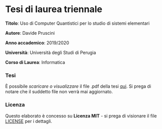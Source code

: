 # Tesi di laurea triennale

__Titolo__: Uso di Computer Quantistici per lo studio di sistemi elementari

__Autore__: Davide Pruscini

__Anno accademico__: 2019/2020

__Università__: Università degli Studi di Perugia

__Corso di Laurea__: Informatica

### Tesi

È possibile _scaricare o visualizzare_ il file .pdf della tesi [qui](https://github.com/prushh/tesi-laurea-triennale/releases/download/consegna/pruscini-davide-tesi-triennale.pdf). Si prega di notare che il suddetto file non verrà mai aggiornato.

### Licenza

Questo elaborato è concesso su __Licenza MIT__ - si prega di visionare il file [LICENSE](LICENSE) per i dettagli.